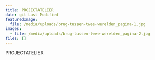 ```yaml
---
title: PROJECTATELIER
date: git Last Modified
featuredImage:
  file: /media/uploads/brug-tussen-twee-werelden_pagina-1.jpg
images:
  - file: /media/uploads/brug-tussen-twee-werelden_pagina-2.jpg
files: []
---
```

P﻿ROJECTATELIER